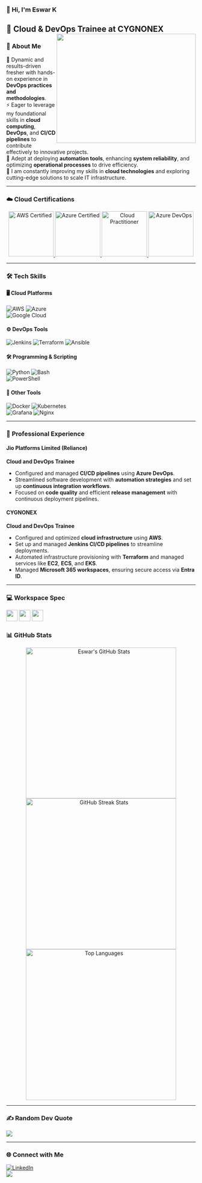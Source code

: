 ### 👋 Hi, I'm **Eswar K**  
🚀 **Cloud & DevOps Trainee** at **CYGNONEX**
  <img align="right" width="370" height="290" src="https://i.pinimg.com/originals/47/f0/34/47f0342cec72b800463bf003eac1257e.gif">
---

### 🌟 **About Me**  
🎯 Dynamic and results-driven fresher with hands-on experience in **DevOps practices and methodologies**.  
⚡ Eager to leverage my foundational skills in **cloud computing**, **DevOps**, and **CI/CD pipelines** to contribute effectively to innovative projects.  
🔧 Adept at deploying **automation tools**, enhancing **system reliability**, and optimizing **operational processes** to drive efficiency.  
🌱 I am constantly improving my skills in **cloud technologies** and exploring cutting-edge solutions to scale IT infrastructure.  

---

### ☁️ **Cloud Certifications**
<div align="center">
  <a href="https://www.credly.com/badges/8bb69d6f-dd05-4f4c-9323-134bcf5b1dd0/public_url" target="_blank" rel="noreferrer"> 
    <img src="https://images.credly.com/size/220x220/images/629a2bb9-14a6-47b3-b17e-f1056b1404d0/image.png" alt="AWS Certified" width="120" height="120"/> 
  </a>
  <a href="https://www.credly.com/badges/a141f260-a0dd-4573-aaab-c2ba61da5e95/public_url" target="_blank" rel="noreferrer"> 
    <img src="https://images.credly.com/size/220x220/images/9358115e-ead7-47c2-91e2-165b6a650a1b/image.png" alt="Azure Certified" width="120" height="120"/> 
  </a>
  <a href="https://www.credly.com/badges/e18054dd-1301-4724-a4fc-b63b4087c60d/public_url" target="_blank" rel="noreferrer"> 
    <img src="https://images.credly.com/size/220x220/images/01c3b0d4-a225-483b-a762-460473658c1a/image.png" alt="Cloud Practitioner" width="120" height="120"/> 
  </a>
  <a href="https://www.credly.com/badges/6a622380-3843-4d00-a0af-5242028c7396/public_url" target="_blank" rel="noreferrer"> 
    <img src="https://images.credly.com/size/220x220/images/8d67bbf4-128b-4141-b5f1-1bc61bbfbaa6/image.png" alt="Azure DevOps" width="120" height="120"/> 
  </a>
</div>

---

### 🛠️ **Tech Skills**  
#### 🖥️ **Cloud Platforms**  
![AWS](https://img.shields.io/badge/AWS-%23FF9900.svg?style=for-the-badge&logo=amazon-aws&logoColor=white) 
![Azure](https://img.shields.io/badge/Azure-%230072C6.svg?style=for-the-badge&logo=microsoftazure&logoColor=white)  
![Google Cloud](https://img.shields.io/badge/GoogleCloud-%234285F4.svg?style=for-the-badge&logo=google-cloud&logoColor=white)  

#### ⚙️ **DevOps Tools**  
![Jenkins](https://img.shields.io/badge/Jenkins-%232C5263.svg?style=for-the-badge&logo=jenkins&logoColor=white) 
![Terraform](https://img.shields.io/badge/Terraform-%23623CE4.svg?style=for-the-badge&logo=terraform&logoColor=white) 
![Ansible](https://img.shields.io/badge/Ansible-%231A1918.svg?style=for-the-badge&logo=ansible&logoColor=white)  

#### 🛠️ **Programming & Scripting**  
![Python](https://img.shields.io/badge/Python-%233776AB.svg?style=for-the-badge&logo=python&logoColor=ffdd54) 
![Bash](https://img.shields.io/badge/Bash-%23121011.svg?style=for-the-badge&logo=gnu-bash&logoColor=white)  
![PowerShell](https://img.shields.io/badge/PowerShell-%235391FE.svg?style=for-the-badge&logo=powershell&logoColor=white)  

#### 🔧 **Other Tools**  
![Docker](https://img.shields.io/badge/Docker-%230db7ed.svg?style=for-the-badge&logo=docker&logoColor=white) 
![Kubernetes](https://img.shields.io/badge/Kubernetes-%23326ce5.svg?style=for-the-badge&logo=kubernetes&logoColor=white)  
![Grafana](https://img.shields.io/badge/Grafana-%23F46800.svg?style=for-the-badge&logo=grafana&logoColor=white) 
![Nginx](https://img.shields.io/badge/Nginx-%23009639.svg?style=for-the-badge&logo=nginx&logoColor=white)  

---

### 💼 **Professional Experience**  

#### **Jio Platforms Limited (Reliance)**  
**Cloud and DevOps Trainee**  
- Configured and managed **CI/CD pipelines** using **Azure DevOps**.  
- Streamlined software development with **automation strategies** and set up **continuous integration workflows**.  
- Focused on **code quality** and efficient **release management** with continuous deployment pipelines.  

#### **CYGNONEX**  
**Cloud and DevOps Trainee**  
- Configured and optimized **cloud infrastructure** using **AWS**.  
- Set up and managed **Jenkins CI/CD pipelines** to streamline deployments.  
- Automated infrastructure provisioning with **Terraform** and managed services like **EC2**, **ECS**, and **EKS**.  
- Managed **Microsoft 365 workspaces**, ensuring secure access via **Entra ID**.  

---
### 💻 Workspace Spec
<img height="30" src="https://img.shields.io/badge/MacBook-M1-ED1C24?style=for-the-badge&logo=apple&logoColor=white"/> 
<img height="30" src="https://img.shields.io/badge/Samsung-S23_Ultra-1428A0?style=for-the-badge&logo=samsung&logoColor=white"/>  
<img height="30" src="https://img.shields.io/badge/Intel-Core_i7-0071C5?style=for-the-badge&logo=intel&logoColor=white"/>  

### 📊 **GitHub Stats**  
<div align="center">
  <img src="https://github-readme-stats.vercel.app/api?username=eswarr15&theme=github_dark_dimmed&hide_border=false&include_all_commits=true&count_private=false" alt="Eswar's GitHub Stats" width="400"/>  
  <img src="https://github-readme-streak-stats.herokuapp.com/?user=eswarr15&theme=github_dark_dimmed&hide_border=false" alt="GitHub Streak Stats" width="400"/>  
  <img src="https://github-readme-stats.vercel.app/api/top-langs/?username=eswarr15&theme=github_dark_dimmed&hide_border=false&include_all_commits=true&count_private=false&layout=compact" alt="Top Languages" width="400"/>  
</div>

---

### ✍️ **Random Dev Quote**  
![](https://quotes-github-readme.vercel.app/api?type=horizontal&theme=radical)

---

### 🌐 **Connect with Me**  
[![LinkedIn](https://img.shields.io/badge/LinkedIn-%230077B5.svg?style=for-the-badge&logo=linkedin&logoColor=white)](https://linkedin.com/in/eswarkrishnamoorthy)  
[![](https://visitcount.itsvg.in/api?id=eswarr15&icon=0&color=0)](https://visitcount.itsvg.in)

<!-- Proudly created with GPRM ( https://gprm.itsvg.in ) -->
